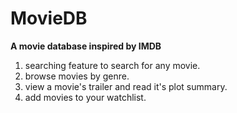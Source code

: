 # MovieDB
**A movie database inspired by IMDB**
1. searching feature to search for any movie. 
2. browse movies by genre.
3. view a movie's trailer and read it's plot summary.
4. add movies to your watchlist.
